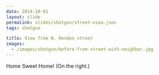 ```yaml
---
date: 2014-10-01
layout: slide
permalink: slides/shotgun/street-view.json
tags: shotgun

title: View from N. Rendon street
images:
  - /images/shotgun/before-from-street-with-neighbor.jpg
---
```

Home Sweet Home! (On the right.)
